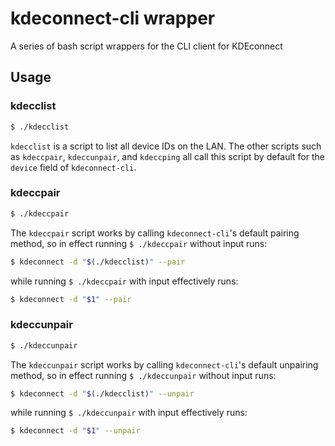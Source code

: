 # kdeconnect-cli wrapper
A series of bash script wrappers for the CLI client for KDEconnect

## Usage

### kdecclist

```bash
$ ./kdecclist
```

``kdecclist`` is a script to list all device IDs on the LAN.
The other scripts such as ``kdeccpair``, ``kdeccunpair``, and ``kdeccping``
all call this script by default for the ``device`` field of ``kdeconnect-cli``.

### kdeccpair

```bash
$ ./kdeccpair
```

The ``kdeccpair`` script works by calling ``kdeconnect-cli``'s default pairing 
method, so in effect running ``$ ./kdeccpair`` without input runs:

```bash
$ kdeconnect -d "$(./kdecclist)" --pair
```

while running ``$ ./kdeccpair`` with input effectively runs:

```bash
$ kdeconnect -d "$1" --pair
```

### kdeccunpair

```bash
$ ./kdeccunpair
```

The ``kdeccunpair`` script works by calling ``kdeconnect-cli``'s default 
unpairing method, so in effect running ``$ ./kdeccunpair`` without input runs:

```bash
$ kdeconnect -d "$(./kdecclist)" --unpair
```

while running ``$ ./kdeccunpair`` with input effectively runs:

```bash
$ kdeconnect -d "$1" --unpair
```

